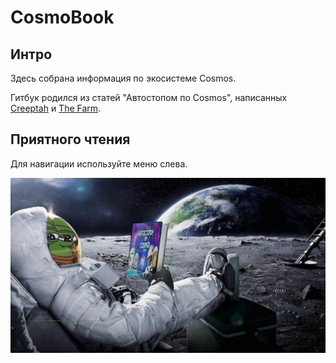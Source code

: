 # CosmoBook

## Интро

Здесь собрана информация по экосистеме Cosmos.&#x20;

Гитбук родился из статей "Автостопом по Cosmos", написанных [Creeptah](https://t.me/creeptah) и [The Farm](https://t.me/TheFarm\_xyz).



## Приятного чтения

Для навигации используйте меню слева.

![](.gitbook/assets/image.png)
